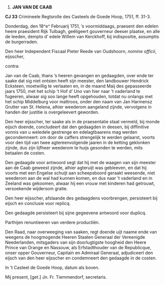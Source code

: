 1.  **JAN VAN DE CAAB**

**CJ 33** Crimineele Regtsrolle des Casteels de Goede Hoop, 1751, ff.
31-3.

Donderdag, den 18^e^ Februarij 1751, ’s voormiddaags, praesent den
edelen heere praesident Rijk Tulbagh, geëligeert gouverneur deeser
plaatse, en alle de leeden, dempto d’ edele Willem van Kerckhoff, bij
indispositie, assumptis de burgerraden.

Den heer Independent Fiscaal Pieter Reede van Oudshoorn, *nomine
officii*, eijsscher,

contra:

Jan van de Caab, thans ’s heeren gevangen en gedaagden, over ende ter
saake dat sig niet ontsien heeft sijn meester, den landbouwer Hendrick
Ecksteen, moetwillig te verlaaten en, in de maand Maij des gepasseerde
jaars 1750, met het schip ’t Hof d’ Uno van hier naar ’t vaderland te
fugeeren, alwaar sig soo lange heeft opgehouden, totdat nu onlangs met
het schip Middelburg voor mattroos, onder den naam van Jan Harmensz
Grutter van St. Helena, alhier weederom aangeland zijnde, vervolgens in
handen der justitie is overgeleevert geworden.

Den heer eijsscher, ter saake als in de praesentatie staat vermeld, bij
monde eijsch doende, concludeert dat den gedaagden in deesen, bij
diffinitive vonnis van u weledele gestrenge en edelagtbaarens mag werden
gecondemneert: om door de caffers strengelijk te werden gelaarst, voorts
voor den tijd van twee agtereenvolgende jaaren in de ketting geklonken
zijnde, dus zijn lijfheer weederom te huijs gesonden te werden, mits
betaalen de costen.

Den gedaagde voor antwoord segt dat hij met de waagen van sijn meester
aan de Caab geweest zijnde, alhier agteruijt was gebleeven, en dat hij
voorts met een Engelse schuijt aan scheepsboord geraakt weesende, niet
weederom aan de wal had kunnen komen, en dus naar ’t vaderland en in
Zeeland was gekoomen, alwaar hij een vrouw met kinderen had getrouwt,
versoekende wijdersom gratie.

Den heer eijsscher, afslaande des gedaagdens voorbrengen, persisteert
bij eijsch en conclusie voor replicq.

Den gedaagde persisteert bij sijne gegeevene antwoord voor duplicq.

Parthijen renuntieeren van verdere productiën.

Den Raad, naar overweeging van saaken, regt doende uijt naame ende van
weegens de hoogmogende Heeren Staaten Generaal der Vereenigde
Neederlanden, mitsgaders van sijn doorlugtigste hoogheid den Heere
Prince van Orange en Nassouw, als Erfstadthouder van de Republicque,
onser opper Gouverneur, Capitain en Admiraal Generaal, adjudiceert den
eijsch van den heer eijsscher en condemneert den gedaagde in de costen.

In ’t Casteel de Goede Hoop, datum als boven.

Mij present, \[get.\] Jn. Fr. Tiemmendorf, secretaris.
